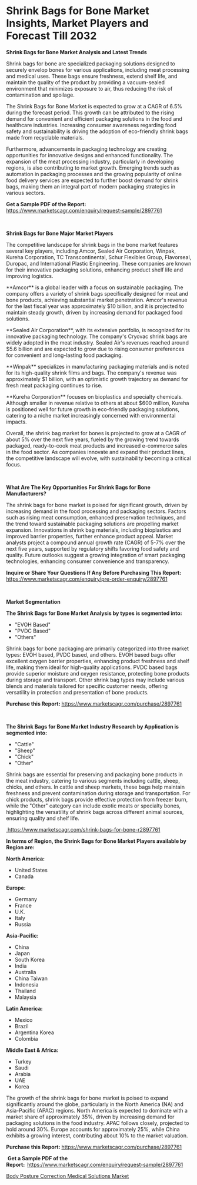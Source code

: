 <p><h1>Shrink Bags for Bone Market Insights, Market Players and Forecast Till 2032</h1></p><p><strong>Shrink Bags for Bone Market Analysis and Latest Trends</strong></p>
<p><p>Shrink bags for bone are specialized packaging solutions designed to securely envelop bones for various applications, including meat processing and medical uses. These bags ensure freshness, extend shelf life, and maintain the quality of the product by providing a vacuum-sealed environment that minimizes exposure to air, thus reducing the risk of contamination and spoilage.</p><p>The Shrink Bags for Bone Market is expected to grow at a CAGR of 6.5% during the forecast period. This growth can be attributed to the rising demand for convenient and efficient packaging solutions in the food and healthcare industries. Increasing consumer awareness regarding food safety and sustainability is driving the adoption of eco-friendly shrink bags made from recyclable materials.</p><p>Furthermore, advancements in packaging technology are creating opportunities for innovative designs and enhanced functionality. The expansion of the meat processing industry, particularly in developing regions, is also contributing to market growth. Emerging trends such as automation in packaging processes and the growing popularity of online food delivery services are expected to further boost demand for shrink bags, making them an integral part of modern packaging strategies in various sectors.</p></p>
<p><strong>Get a Sample PDF of the Report:&nbsp;</strong> <a href="https://www.marketscagr.com/enquiry/request-sample/2897761?utm_campaign=1835&utm_medium=2&utm_source=Github&utm_content=ia&utm_term=15032025&utm_id=shrink-bags-for-bone">https://www.marketscagr.com/enquiry/request-sample/2897761</a></p>
<p>&nbsp;</p>
<p><strong>Shrink Bags for Bone Major Market Players</strong></p>
<p><p>The competitive landscape for shrink bags in the bone market features several key players, including Amcor, Sealed Air Corporation, Winpak, Kureha Corporation, TC Transcontinental, Schur Flexibles Group, Flavorseal, Duropac, and International Plastic Engineering. These companies are known for their innovative packaging solutions, enhancing product shelf life and improving logistics.</p><p>**Amcor** is a global leader with a focus on sustainable packaging. The company offers a variety of shrink bags specifically designed for meat and bone products, achieving substantial market penetration. Amcor's revenue for the last fiscal year was approximately $10 billion, and it is projected to maintain steady growth, driven by increasing demand for packaged food solutions.</p><p>**Sealed Air Corporation**, with its extensive portfolio, is recognized for its innovative packaging technology. The company's Cryovac shrink bags are widely adopted in the meat industry. Sealed Air's revenues reached around $5.6 billion and are expected to grow due to rising consumer preferences for convenient and long-lasting food packaging.</p><p>**Winpak** specializes in manufacturing packaging materials and is noted for its high-quality shrink films and bags. The company's revenue was approximately $1 billion, with an optimistic growth trajectory as demand for fresh meat packaging continues to rise.</p><p>**Kureha Corporation** focuses on bioplastics and specialty chemicals. Although smaller in revenue relative to others at about $600 million, Kureha is positioned well for future growth in eco-friendly packaging solutions, catering to a niche market increasingly concerned with environmental impacts.</p><p>Overall, the shrink bag market for bones is projected to grow at a CAGR of about 5% over the next five years, fueled by the growing trend towards packaged, ready-to-cook meat products and increased e-commerce sales in the food sector. As companies innovate and expand their product lines, the competitive landscape will evolve, with sustainability becoming a critical focus.</p></p>
<p>&nbsp;</p>
<p><strong>What Are The Key Opportunities For Shrink Bags for Bone Manufacturers?</strong></p>
<p><p>The shrink bags for bone market is poised for significant growth, driven by increasing demand in the food processing and packaging sectors. Factors such as rising meat consumption, enhanced preservation techniques, and the trend toward sustainable packaging solutions are propelling market expansion. Innovations in shrink bag materials, including bioplastics and improved barrier properties, further enhance product appeal. Market analysts project a compound annual growth rate (CAGR) of 5-7% over the next five years, supported by regulatory shifts favoring food safety and quality. Future outlooks suggest a growing integration of smart packaging technologies, enhancing consumer convenience and transparency.</p></p>
<p><strong>Inquire or Share Your Questions If Any Before Purchasing This Report:</strong> <a href="https://www.marketscagr.com/enquiry/pre-order-enquiry/2897761?utm_campaign=1835&utm_medium=2&utm_source=Github&utm_content=ia&utm_term=15032025&utm_id=shrink-bags-for-bone">https://www.marketscagr.com/enquiry/pre-order-enquiry/2897761</a></p>
<p>&nbsp;</p>
<p><strong>Market Segmentation</strong></p>
<p><strong>The Shrink Bags for Bone Market Analysis by types is segmented into:</strong></p>
<p><ul><li>"EVOH Based"</li><li>"PVDC Based"</li><li>"Others"</li></ul></p>
<p><p>Shrink bags for bone packaging are primarily categorized into three market types: EVOH based, PVDC based, and others. EVOH based bags offer excellent oxygen barrier properties, enhancing product freshness and shelf life, making them ideal for high-quality applications. PVDC based bags provide superior moisture and oxygen resistance, protecting bone products during storage and transport. Other shrink bag types may include various blends and materials tailored for specific customer needs, offering versatility in protection and presentation of bone products.</p></p>
<p><strong>Purchase this Report:&nbsp;</strong><a href="https://www.marketscagr.com/purchase/2897761?utm_campaign=1835&utm_medium=2&utm_source=Github&utm_content=ia&utm_term=15032025&utm_id=shrink-bags-for-bone">https://www.marketscagr.com/purchase/2897761</a></p>
<p>&nbsp;</p>
<p><strong>The Shrink Bags for Bone Market Industry Research by Application is segmented into:</strong></p>
<p><ul><li>"Cattle"</li><li>"Sheep"</li><li>"Chick"</li><li>"Other"</li></ul></p>
<p><p>Shrink bags are essential for preserving and packaging bone products in the meat industry, catering to various segments including cattle, sheep, chicks, and others. In cattle and sheep markets, these bags help maintain freshness and prevent contamination during storage and transportation. For chick products, shrink bags provide effective protection from freezer burn, while the "Other" category can include exotic meats or specialty bones, highlighting the versatility of shrink bags across different animal sources, ensuring quality and shelf life.</p></p>
<p><a href="https://www.marketscagr.com/shrink-bags-for-bone-r2897761?utm_campaign=1835&utm_medium=2&utm_source=Github&utm_content=ia&utm_term=15032025&utm_id=shrink-bags-for-bone">&nbsp;https://www.marketscagr.com/shrink-bags-for-bone-r2897761</a></p>
<p><strong>In terms of Region, the Shrink Bags for Bone Market Players available by Region are:</strong></p>
<p>
    <p> <strong> North America: </strong>
        <ul>
            <li>United States</li>
            <li>Canada</li>
        </ul>
        </p> 
    <p> <strong> Europe: </strong>
        <ul>
            <li>Germany</li>
            <li>France</li>
            <li>U.K.</li>
            <li>Italy</li>
            <li>Russia</li>
        </ul>
        </p> 
    <p> <strong> Asia-Pacific: </strong>
        <ul>
            <li>China</li>
            <li>Japan</li>
            <li>South Korea</li>
            <li>India</li>
            <li>Australia</li>
            <li>China Taiwan</li>
            <li>Indonesia</li>
            <li>Thailand</li>
            <li>Malaysia</li>
        </ul>
        </p> 
    <p> <strong> Latin America: </strong>
        <ul>
            <li>Mexico</li>
            <li>Brazil</li>
            <li>Argentina Korea</li>
            <li>Colombia</li>
        </ul>
        </p> 
    <p> <strong> Middle East & Africa: </strong>
        <ul>
            <li>Turkey</li>
            <li>Saudi</li>
            <li>Arabia</li>
            <li>UAE</li>
            <li>Korea</li>
        </ul>
    </p>
    </p>
<p><p>The growth of the shrink bags for bone market is poised to expand significantly around the globe, particularly in the North America (NA) and Asia-Pacific (APAC) regions. North America is expected to dominate with a market share of approximately 35%, driven by increasing demand for packaging solutions in the food industry. APAC follows closely, projected to hold around 30%. Europe accounts for approximately 25%, while China exhibits a growing interest, contributing about 10% to the market valuation.</p></p>
<p><strong>Purchase this Report: </strong><a href="https://www.marketscagr.com/purchase/2897761?utm_campaign=1835&utm_medium=2&utm_source=Github&utm_content=ia&utm_term=15032025&utm_id=shrink-bags-for-bone">https://www.marketscagr.com/purchase/2897761</a></p>
<p>&nbsp;<strong>Get a Sample PDF of the Report:&nbsp;&nbsp;</strong><a href="https://www.marketscagr.com/enquiry/request-sample/2897761?utm_campaign=1835&utm_medium=2&utm_source=Github&utm_content=ia&utm_term=15032025&utm_id=shrink-bags-for-bone">https://www.marketscagr.com/enquiry/request-sample/2897761</a></p>
<p><strong></strong></p>
<p><p><a href="https://github.com/mookiesville/Market-Research-Report-List-1/blob/main/body-posture-correction-medical-solutions-market.md?utm_campaign=1835&utm_medium=2&utm_source=Github&utm_content=ia&utm_term=15032025&utm_id=shrink-bags-for-bone">Body Posture Correction Medical Solutions Market</a></p></p>